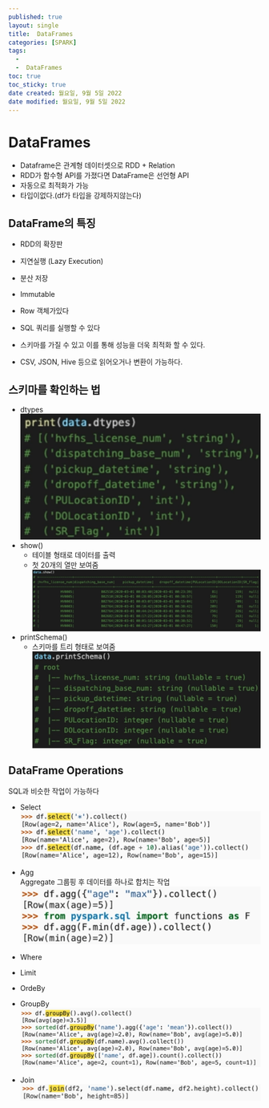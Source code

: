 ```yaml
---
published: true
layout: single
title:  DataFrames
categories: [SPARK]
tags:
  - 
  -  DataFrames
toc: true
toc_sticky: true
date created: 월요일, 9월 5일 2022
date modified: 월요일, 9월 5일 2022
---
```


# DataFrames
- Dataframe은 관계형 데이터셋으로 RDD + Relation
- RDD가 함수형 API를 가졌다면 DataFrame은 선언형 API
- 자동으로 최적화가 가능
- 타입이없다.(df가 타입을 강제하지않는다)

## DataFrame의 특징
- RDD의 확장판
- 지연실행 (Lazy Execution)
- 분산 저장
- Immutable

- Row 객체가있다
- SQL 쿼리를 실행할 수 있다
- 스키마를 가질 수 있고 이를 통해 성능을 더욱 최적화 할 수 있다.
- CSV, JSON, Hive 등으로 읽어오거나 변환이 가능하다.

## 스키마를 확인하는 법
- dtypes  
  ![](https://raw.githubusercontent.com/Cloudblack/Forpicture/image//img/20220905165822.png)
- show()
  - 테이블 형태로 데이터를 출력
  - 첫 20개의 열만 보여줌  
  ![](https://raw.githubusercontent.com/Cloudblack/Forpicture/image//img/20220905165840.png)
- printSchema()
	- 스키마를 트리 형태로 보여줌  
	  ![](https://raw.githubusercontent.com/Cloudblack/Forpicture/image//img/20220905165933.png)

## DataFrame Operations
SQL과 비슷한 작업이 가능하다
- Select  
  ![](https://raw.githubusercontent.com/Cloudblack/Forpicture/image//img/20220905170146.png)
- Agg  
  Aggregate 그룹핑 후 데이터를 하나로 합치는 작업  
  ![](https://raw.githubusercontent.com/Cloudblack/Forpicture/image//img/20220905170227.png)

- Where
- Limit
- OrdeBy
- GroupBy  
  ![](https://raw.githubusercontent.com/Cloudblack/Forpicture/image//img/20220905170333.png)

- Join  
  ![](https://raw.githubusercontent.com/Cloudblack/Forpicture/image//img/20220905170358.png)
